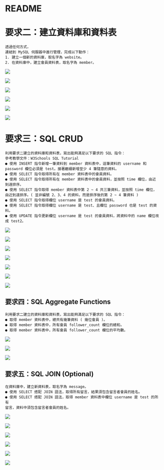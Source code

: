 # README

# 要求二：建立資料庫和資料表

    透過任何方式，
    連結到 MySQL 伺服器中進行管理，完成以下動作：
    1. 建立一個新的資料庫，取名字為 website。
    2. 在資料庫中，建立會員資料表，取名字為 member。

![](https://i.imgur.com/V4wyOXP.png)

![](https://i.imgur.com/oP55AWr.png)

![](https://i.imgur.com/kA4hRnk.png)

![](https://i.imgur.com/MYEBgn7.png)

![](https://i.imgur.com/CZO6r8a.png)

![](https://i.imgur.com/42izZ5e.png)

# 要求三：SQL CRUD

    利用要求二建立的資料庫和資料表，寫出能夠滿足以下要求的 SQL 指令：
    參考教學文件：W3Schools SQL Tutorial
    ● 使用 INSERT 指令新增一筆資料到 member 資料表中，這筆資料的 username 和 password 欄位必須是 test。接著繼續新增至少 4 筆隨意的資料。
    ● 使用 SELECT 指令取得所有在 member 資料表中的會員資料。
    ● 使用 SELECT 指令取得所有在 member 資料表中的會員資料，並按照 time 欄位，由近到遠排序。
    ● 使用 SELECT 指令取得 member 資料表中第 2 ~ 4 共三筆資料，並按照 time 欄位，由近到遠排序。( 並非編號 2、3、4 的資料，而是排序後的第 2 ~ 4 筆資料 )
    ● 使用 SELECT 指令取得欄位 username 是 test 的會員資料。
    ● 使用 SELECT 指令取得欄位 username 是 test、且欄位 password 也是 test 的資料。
    ● 使用 UPDATE 指令更新欄位 username 是 test 的會員資料，將資料中的 name 欄位改成 test2。

![](https://i.imgur.com/DgZZjbp.png)

![](https://i.imgur.com/CicEqOT.png)

![](https://i.imgur.com/cCHVUGy.png)

![](https://i.imgur.com/v3oguZN.png)

![](https://i.imgur.com/oUvvk5i.png)

![](https://i.imgur.com/Rn2H5To.png)

![](https://i.imgur.com/ML67IX1.png)

## 要求四：SQL Aggregate Functions

    利用要求二建立的資料庫和資料表，寫出能夠滿足以下要求的 SQL 指令：
    ● 取得 member 資料表中，總共有幾筆資料 ( 幾位會員 )。
    ● 取得 member 資料表中，所有會員 follower_count 欄位的總和。
    ● 取得 member 資料表中，所有會員 follower_count 欄位的平均數。

![](https://i.imgur.com/dHteeHL.png)

![](https://i.imgur.com/S3m9Brc.png)

![](https://i.imgur.com/jtCXXw8.png)

## 要求五：SQL JOIN (Optional)

    在資料庫中，建立新資料表，取名字為 message。
    ● 使用 SELECT 搭配 JOIN 語法，取得所有留言，結果須包含留言者會員的姓名。
    ● 使用 SELECT 搭配 JOIN 語法，取得 member 資料表中欄位 username 是 test 的所有
    留言，資料中須包含留言者會員的姓名。


![](https://i.imgur.com/ZA0v276.png)

![](https://i.imgur.com/kiRFIpl.png)

![](https://i.imgur.com/1QlJu4t.png)

![](https://i.imgur.com/ndoODUO.png)

![](https://i.imgur.com/VIB8FiM.png)

![](https://i.imgur.com/dflSnSO.png)

